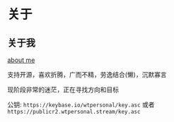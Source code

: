 # 关于


## 关于我

[about me](/images/avatar2.png)

支持开源，喜欢折腾，广而不精，劳逸结合(懒)，沉默寡言

现阶段非常的迷茫，正在寻找方向和目标

公钥: ```https://keybase.io/wtpersonal/key.asc``` 或者 ```https://publicr2.wtpersonal.stream/key.asc```

